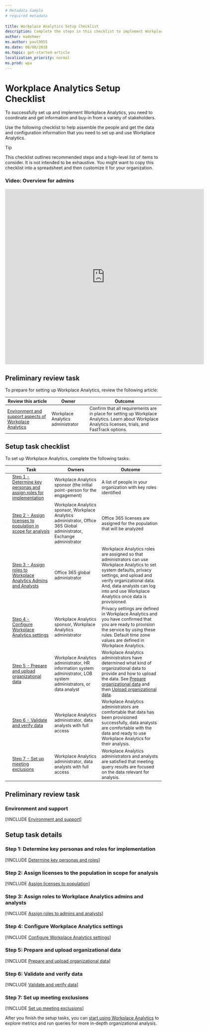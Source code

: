 ```yaml
---
# Metadata Sample
# required metadata

title: Workplace Analytics Setup Checklist
description: Complete the steps in this checklist to implement Workplace Analytics in your organization
author: madehmer
ms.author: paul9955
ms.date: 08/08/2018
ms.topic: get-started-article
localization_priority: normal 
ms.prod: wpa
---
```


# Workplace Analytics Setup Checklist

To successfully set up and implement Workplace Analytics, you need to coordinate and get information and buy-in from a variety of stakeholders.

Use the following checklist to help assemble the people and get the data and configuration information that you need to set up and use Workplace Analytics.

> [!TIP]
> This checklist outlines recommended steps and a high-level list of items to consider. It is not intended to be exhaustive. You might want to copy this checklist into a spreadsheet and then customize it for your organization.

### Video: Overview for admins

<!-- OLD INTRO TEXT: To quickly obtain an understanding of how Workplace Analytics works and learn about the initial steps for getting Workplace Analytics up and running, watch the following video: -->

<!-- previous attempts:
1. didn't work:
[Admin overview video](https://aka.ms/WpAAdminOverview_Video)
2. didn't work: 
[<img src="../Images/WpA/setup/Admin-overview-sm.png" alt="Admin overview video">](https://aka.ms/WpAAdminOverview_Video)
3. didn't work: 
<iframe width="640" height="564" src="https://aka.ms/WpAAdminOverview_Video" frameborder="0" allowFullScreen mozallowfullscreen webkitAllowFullScreen></iframe>
4. Didn't show the thumbnail specified under id=""
<iframe width="640" height="564" id="../Images/WpA/setup/Admin-overview-sm.png" src="https://player.vimeo.com/video/282383279" frameborder="0" allowFullScreen mozallowfullscreen webkitAllowFullScreen></iframe>
5. This works: 
-->

<iframe width="640" height="564" src="https://player.vimeo.com/video/282873274" frameborder="0" allowFullScreen mozallowfullscreen webkitAllowFullScreen></iframe>

## Preliminary review task

To prepare for setting up Workplace Analytics, review the following article:  

| Review this article | Owner | Outcome |
|------|-------|---------|
| [Environment and support aspects of Workplace Analytics](#environment-and-support) | Workplace Analytics administrator |  <!-- VERIFY THIS WORDING --> Confirm that all requirements are in place for setting up Workplace Analytics. Learn about Workplace Analytics licenses, trials, and FastTrack options.  |

## Setup task checklist

To set up Workplace Analytics, complete the following tasks:

| | Task | Owners | Outcome |
|---|------|-------|---------|
| <img src="../images/wpa/setup/team-adopt-plan-checklist-box.PNG">  | [Step 1 - Determine key personas and assign roles for implementation](#step-1-determine-key-personas-and-roles-for-implementation) |Workplace Analytics sponsor (the initial point-person for the engagement)       |   A list of people in your organization with key roles identified     |
| <img src="../images/wpa/setup/team-adopt-plan-checklist-box.PNG">  | [Step 2 - Assign licenses to population in scope for analysis](#step-2-assign-licenses-to-the-population-in-scope-for-analysis)     |   Workplace Analytics sponsor, Workplace Analytics administrator, Office 365 Global administrator, Exchange administrator     | Office 365 licenses are assigned for the population that will be analyzed   |
| <img src="../images/wpa/setup/team-adopt-plan-checklist-box.PNG">  | [Step 3 - Assign roles to Workplace Analytics Admins and Analysts](#step-3-assign-roles-to-workplace-analytics-admins-and-analysts) | Office 365 global administrator   |     Workplace Analytics roles are assigned so that administrators can use Workplace Analytics to set system defaults, privacy settings, and upload and verify organizational data. And,  data analysts can log into and use Workplace Analytics once data is provisioned.   |
| <img src="../images/wpa/setup/team-adopt-plan-checklist-box.PNG">  | [Step 4 - Configure Workplace Analytics settings](#step-4-configure-workplace-analytics-settings) |    Workplace Analytics sponsor, Workplace Analytics administrator   |  Privacy settings are defined in Workplace Analytics and you have confirmed that you are ready to provision the service by using these rules. Default time zone values are defined in Workplace Analytics.  |
| <img src="../images/wpa/setup/team-adopt-plan-checklist-box.PNG">  | [Step 5 - Prepare and upload organizational data](#step-5-prepare-and-upload-organizational-data)    |   Workplace Analytics administrator, HR information system administrator, LOB system administrators, or data analyst     |    Workplace Analytics administrators have determined what kind of organizational data to provide and how to upload the data. See [Prepare organizational data](../Setup/Prepare-organizational-data.md) and then [Upload organizational data](../Setup/Upload-organizational-data.md).    |
| <img src="../images/wpa/setup/team-adopt-plan-checklist-box.PNG">  | [Step 6 - Validate and verify data](#step-6-validate-and-verify-data)    |  Workplace Analytics administrator, data analysts with full access     |    Workplace Analytics administrators are comfortable that data has been provisioned successfully, data analysts are comfortable with the data and ready to use Workplace Analytics for their analysis.     |
| <img src="../images/wpa/setup/team-adopt-plan-checklist-box.PNG">  | [Step 7 - Set up meeting exclusions](#step-7-set-up-meeting-exclusions)  |   Workplace Analytics administrator, data analysts with full access     |     Workplace Analytics administrators and analysts are satisfied that meeting query results are focused on the data relevant for analysis.

## Preliminary review task

### Environment and support

[!INCLUDE [Environment and support](../Setup/Environment-Requirements.md)]

## Setup task details

### Step 1: Determine key personas and roles for implementation

[!INCLUDE [Determine key personas and roles](../Setup/Determine-key-personas.md)]

### Step 2: Assign licenses to the population in scope for analysis

[!INCLUDE [Assign licenses to population](../Setup/Assign-licenses-to-population.md)]

### Step 3: Assign roles to Workplace Analytics admins and analysts

[!INCLUDE [Assign roles to admins and analysts](../Setup/Assign-roles-to-wpa-admins.md)]

### Step 4: Configure Workplace Analytics settings

[!INCLUDE [Configure Workplace Analytics settings](../Setup/Configure-wpa-settings.md)]  

### Step 5: Prepare and upload organizational data

[!INCLUDE [Prepare and upload organizational data](../Setup/Prep-upload-org-data.md)]

### Step 6: Validate and verify data

[!INCLUDE [Validate and verify data](../Setup/Validate-verify-data.md)]

### Step 7: Set up meeting exclusions

[!INCLUDE [Set up meeting exclusions](../Setup/Set-up-mtg-exclusions.md)]

After you finish the setup tasks, you can [start using Workplace Analytics](../overview/get-started.md) to explore metrics and run queries for more in-depth organizational analysis.
